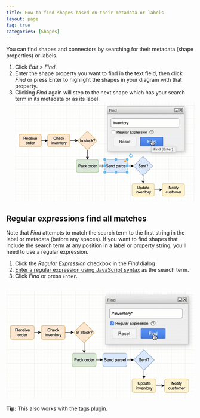 ```yaml
---
title: How to find shapes based on their metadata or labels
layout: page
faq: true
categories: [Shapes]
---
```


You can find shapes and connectors by searching for their metadata (shape properties) or labels.

1. Click _Edit > Find_.
2. Enter the shape property you want to find in the text field, then click _Find_ or press Enter to highlight the shapes in your diagram with that property.
3. Clicking _Find_ again will step to the next shape which has your search term in its metadata or as its label.
<br /><img src="/assets/img/blog/find.gif" width="600" alt="Highlight shapes based on their metadata or labels">

## Regular expressions find all matches

Note that _Find_ attempts to match the search term to the first string in the label or metadata (before any spaces). If you want to find shapes that include the search term at any position in a label or property string, you'll need to use a regular expression.

1. Click the _Regular Expression_ checkbox in the _Find_ dialog
2. [Enter a regular expression using JavaScript syntax](https://developer.mozilla.org/en-US/docs/Web/JavaScript/Guide/Regular_Expressions) as the search term.
3. Click _Find_ or press ``Enter``.

<br /><img src="/assets/img/blog/find-regular-expression.gif" width="600" alt="Highlight shapes based on their metadata or labels">

**Tip:** This also works with the [tags plugin](/doc/faq/tags-plugin.html).
